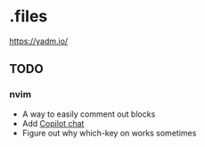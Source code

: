 # .files
https://yadm.io/

## TODO
### nvim
* A way to easily comment out blocks
* Add [Copilot chat](https://github.com/CopilotC-Nvim/CopilotChat.nvim)
* Figure out why which-key on works sometimes
